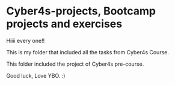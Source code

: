 # Cyber4s-projects, Bootcamp projects and exercises

Hiiii every one!!

This is my  folder that included all the tasks from Cyber4s Course.

This folder included the project of Cyber4s pre-course.

Good luck,
Love YBO. :)





